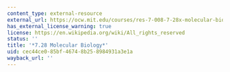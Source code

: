 ```yaml
---
content_type: external-resource
external_url: https://ocw.mit.edu/courses/res-7-008-7-28x-molecular-biology/
has_external_license_warning: true
license: https://en.wikipedia.org/wiki/All_rights_reserved
status: ''
title: '*7.28 Molecular Biology*'
uid: cec44ce0-85bf-4674-8b25-8984931a3e1a
wayback_url: ''
---
```

